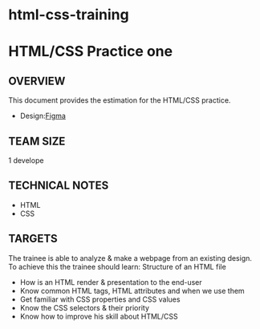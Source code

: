 # html-css-training
# HTML/CSS Practice one
## OVERVIEW
This document provides the estimation for the HTML/CSS practice.
* Design:[Figma](https://www.figma.com/file/ydt7Z8F61dNcQi7cKcZTgx/School-Genic---simple-website%C2%A0template%C2%A0download-html-with%C2%A0css-for-school-(Community)?node-id=2690%3A6927&mode=dev)
## TEAM SIZE
1 develope
## TECHNICAL NOTES
  - HTML
  - CSS
## TARGETS
The trainee is able to analyze & make a webpage from an existing design. To achieve this the trainee should learn:
Structure of an HTML file
  * How is an HTML render & presentation to the end-user
  * Know common HTML tags, HTML attributes and when we use them
  * Get familiar with CSS properties and CSS values
  * Know the CSS selectors & their priority
  * Know how to improve his skill about HTML/CSS

